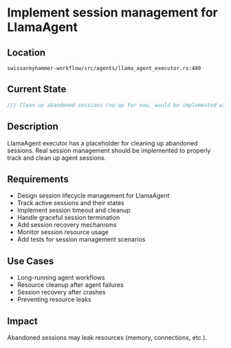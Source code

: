 # Implement session management for LlamaAgent

## Location
`swissarmyhammer-workflow/src/agents/llama_agent_executor.rs:480`

## Current State
```rust
/// Clean up abandoned sessions (no-op for now, would be implemented with real session management)
```

## Description
LlamaAgent executor has a placeholder for cleaning up abandoned sessions. Real session management should be implemented to properly track and clean up agent sessions.

## Requirements
- Design session lifecycle management for LlamaAgent
- Track active sessions and their states
- Implement session timeout and cleanup
- Handle graceful session termination
- Add session recovery mechanisms
- Monitor session resource usage
- Add tests for session management scenarios

## Use Cases
- Long-running agent workflows
- Resource cleanup after agent failures
- Session recovery after crashes
- Preventing resource leaks

## Impact
Abandoned sessions may leak resources (memory, connections, etc.).
